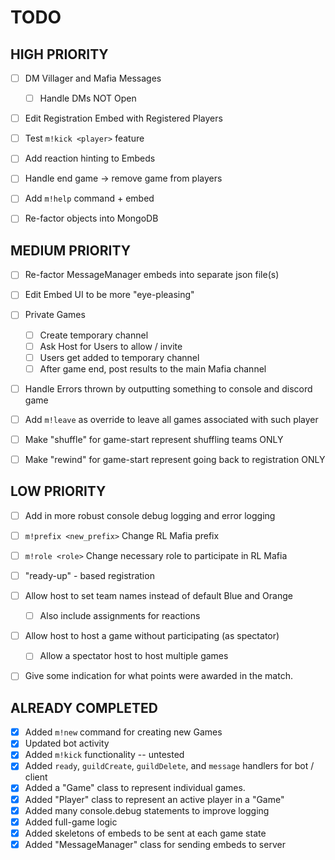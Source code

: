 # TODO


## HIGH PRIORITY

- [ ] DM Villager and Mafia Messages
  - [ ] Handle DMs NOT Open
- [ ] Edit Registration Embed with Registered Players
- [ ] Test `m!kick <player>` feature
- [ ] Add reaction hinting to Embeds
- [ ] Handle end game -> remove game from players
- [ ] Add `m!help` command + embed
- [ ] Re-factor objects into MongoDB


## MEDIUM PRIORITY

- [ ] Re-factor MessageManager embeds into separate json file(s)
- [ ] Edit Embed UI to be more "eye-pleasing"
- [ ] Private Games
  - [ ] Create temporary channel
  - [ ] Ask Host for Users to allow / invite
  - [ ] Users get added to temporary channel
  - [ ] After game end, post results to the main Mafia channel
- [ ] Handle Errors thrown by outputting something to console and discord game
- [ ] Add `m!leave` as override to leave all games associated with such player
- [ ] Make "shuffle" for game-start represent shuffling teams ONLY
- [ ] Make "rewind" for game-start represent going back to registration ONLY


## LOW PRIORITY

- [ ] Add in more robust console debug logging and error logging
- [ ] `m!prefix <new_prefix>` Change RL Mafia prefix
- [ ] `m!role <role>` Change necessary role to participate in RL Mafia
- [ ] "ready-up" - based registration
- [ ] Allow host to set team names instead of default Blue and Orange
  - [ ] Also include assignments for reactions
- [ ] Allow host to host a game without participating (as spectator)
  - [ ] Allow a spectator host to host multiple games
- [ ] Give some indication for what points were awarded in the match.


## ALREADY COMPLETED

- [X] Added `m!new` command for creating new Games
- [X] Updated bot activity
- [X] Added `m!kick` functionality -- untested
- [X] Added `ready`, `guildCreate`, `guildDelete`, and `message` handlers for bot / client
- [X] Added a "Game" class to represent individual games.
- [X] Added "Player" class to represent an active player in a "Game"
- [X] Added many console.debug statements to improve logging
- [X] Added full-game logic
- [X] Added skeletons of embeds to be sent at each game state
- [X] Added "MessageManager" class for sending embeds to server